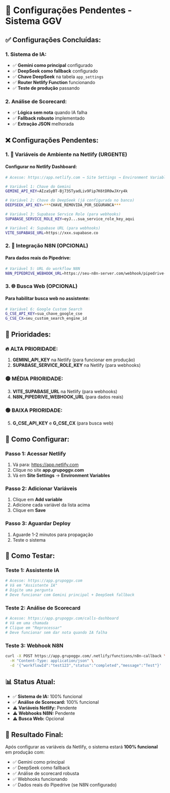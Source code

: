 # 🔧 Configurações Pendentes - Sistema GGV

## ✅ **Configurações Concluídas:**

### **1. Sistema de IA:**
- ✅ **Gemini como principal** configurado
- ✅ **DeepSeek como fallback** configurado
- ✅ **Chave DeepSeek** na tabela `app_settings`
- ✅ **Router Netlify Function** funcionando
- ✅ **Teste de produção** passando

### **2. Análise de Scorecard:**
- ✅ **Lógica sem nota** quando IA falha
- ✅ **Fallback robusto** implementado
- ✅ **Extração JSON** melhorada

## ❌ **Configurações Pendentes:**

### **1. 🔑 Variáveis de Ambiente na Netlify (URGENTE)**

#### **Configurar no Netlify Dashboard:**
```bash
# Acesse: https://app.netlify.com → Site Settings → Environment Variables

# Variável 1: Chave do Gemini
GEMINI_API_KEY=AIzaSyBT-Bj73STyadLiv9Fip7K6tDR0wJXry4k

# Variável 2: Chave do DeepSeek (já configurada no banco)
DEEPSEEK_API_KEY=***CHAVE_REMOVIDA_POR_SEGURANCA***

# Variável 3: Supabase Service Role (para webhooks)
SUPABASE_SERVICE_ROLE_KEY=eyJ...sua_service_role_key_aqui

# Variável 4: Supabase URL (para webhooks)
VITE_SUPABASE_URL=https://xxx.supabase.co
```

### **2. 🔗 Integração N8N (OPCIONAL)**

#### **Para dados reais do Pipedrive:**
```bash
# Variável 5: URL do workflow N8N
N8N_PIPEDRIVE_WEBHOOK_URL=https://seu-n8n-server.com/webhook/pipedrive-deal
```

### **3. 🌐 Busca Web (OPCIONAL)**

#### **Para habilitar busca web no assistente:**
```bash
# Variável 6: Google Custom Search
G_CSE_API_KEY=sua_chave_google_cse
G_CSE_CX=seu_custom_search_engine_id
```

## 🎯 **Prioridades:**

### **🔥 ALTA PRIORIDADE:**
1. **GEMINI_API_KEY** na Netlify (para funcionar em produção)
2. **SUPABASE_SERVICE_ROLE_KEY** na Netlify (para webhooks)

### **🟡 MÉDIA PRIORIDADE:**
3. **VITE_SUPABASE_URL** na Netlify (para webhooks)
4. **N8N_PIPEDRIVE_WEBHOOK_URL** (para dados reais)

### **🟢 BAIXA PRIORIDADE:**
5. **G_CSE_API_KEY** e **G_CSE_CX** (para busca web)

## 🚀 **Como Configurar:**

### **Passo 1: Acessar Netlify**
1. Vá para: https://app.netlify.com
2. Clique no site **app.grupoggv.com**
3. Vá em **Site Settings** → **Environment Variables**

### **Passo 2: Adicionar Variáveis**
1. Clique em **Add variable**
2. Adicione cada variável da lista acima
3. Clique em **Save**

### **Passo 3: Aguardar Deploy**
1. Aguarde 1-2 minutos para propagação
2. Teste o sistema

## 🧪 **Como Testar:**

### **Teste 1: Assistente IA**
```bash
# Acesse: https://app.grupoggv.com
# Vá em "Assistente IA"
# Digite uma pergunta
# Deve funcionar com Gemini principal + DeepSeek fallback
```

### **Teste 2: Análise de Scorecard**
```bash
# Acesse: https://app.grupoggv.com/calls-dashboard
# Vá em uma chamada
# Clique em "Reprocessar"
# Deve funcionar sem dar nota quando IA falha
```

### **Teste 3: Webhook N8N**
```bash
curl -X POST https://app.grupoggv.com/.netlify/functions/n8n-callback \
  -H "Content-Type: application/json" \
  -d '{"workflowId":"test123","status":"completed","message":"Test"}'
```

## 📊 **Status Atual:**

- ✅ **Sistema de IA:** 100% funcional
- ✅ **Análise de Scorecard:** 100% funcional
- ⚠️ **Variáveis Netlify:** Pendente
- ⚠️ **Webhooks N8N:** Pendente
- ⚠️ **Busca Web:** Opcional

## 🎉 **Resultado Final:**

Após configurar as variáveis da Netlify, o sistema estará **100% funcional** em produção com:
- ✅ Gemini como principal
- ✅ DeepSeek como fallback
- ✅ Análise de scorecard robusta
- ✅ Webhooks funcionando
- ✅ Dados reais do Pipedrive (se N8N configurado)
